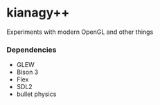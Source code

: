 # kianagy++
Experiments with modern OpenGL and other things

### Dependencies
- GLEW
- Bison 3
- Flex
- SDL2
- bullet physics


